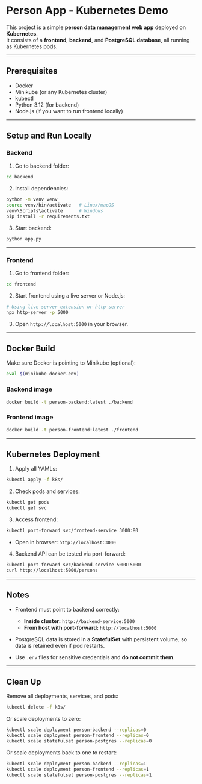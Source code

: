 


# Person App - Kubernetes Demo

This project is a simple **person data management web app** deployed on **Kubernetes**.  
It consists of a **frontend**, **backend**, and **PostgreSQL database**, all running as Kubernetes pods.

---

## Prerequisites

- Docker
- Minikube (or any Kubernetes cluster)
- kubectl
- Python 3.12 (for backend)
- Node.js (if you want to run frontend locally)

---

## Setup and Run Locally

### Backend

1. Go to backend folder:

```bash
cd backend
```

2. Install dependencies:

```bash
python -m venv venv
source venv/bin/activate   # Linux/macOS
venv\Scripts\activate      # Windows
pip install -r requirements.txt
```

3. Start backend:

```bash
python app.py
```

---

### Frontend

1. Go to frontend folder:

```bash
cd frontend
```

2. Start frontend using a live server or Node.js:

```bash
# Using live server extension or http-server
npx http-server -p 5000
```

3. Open `http://localhost:5000` in your browser.

---

## Docker Build

Make sure Docker is pointing to Minikube (optional):

```bash
eval $(minikube docker-env)
```

### Backend image

```bash
docker build -t person-backend:latest ./backend
```

### Frontend image

```bash
docker build -t person-frontend:latest ./frontend
```

---

## Kubernetes Deployment

1. Apply all YAMLs:

```bash
kubectl apply -f k8s/
```

2. Check pods and services:

```bash
kubectl get pods
kubectl get svc
```

3. Access frontend:

```bash
kubectl port-forward svc/frontend-service 3000:80
```

* Open in browser: `http://localhost:3000`

4. Backend API can be tested via port-forward:

```bash
kubectl port-forward svc/backend-service 5000:5000
curl http://localhost:5000/persons
```

---

## Notes

* Frontend must point to backend correctly:

  * **Inside cluster:** `http://backend-service:5000`
  * **From host with port-forward:** `http://localhost:5000`
* PostgreSQL data is stored in a **StatefulSet** with persistent volume, so data is retained even if pod restarts.
* Use `.env` files for sensitive credentials and **do not commit them**.

---

## Clean Up

Remove all deployments, services, and pods:

```bash
kubectl delete -f k8s/
```

Or scale deployments to zero:

```bash
kubectl scale deployment person-backend --replicas=0
kubectl scale deployment person-frontend --replicas=0
kubectl scale statefulset person-postgres --replicas=0
```

Or scale deployments back to one to restart:

```bash
kubectl scale deployment person-backend --replicas=1
kubectl scale deployment person-frontend --replicas=1
kubectl scale statefulset person-postgres --replicas=1
```


